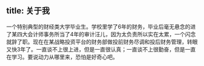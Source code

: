 title: 关于我
---

一个特别典型的财经类大学毕业生。学校里学了6年的财务，毕业后毫无悬念的进了某四大会计师事务所当了4年的审计汪儿，因为太负责所以实在太累，一个闪念就辞了职。现在在某战略投资平台的财务部做投前财务尽调和投后财务管理，转眼又快3年了。一直谈不上很上进，但是一直很认真；一直谈不上很勤奋，但是一直在学习。要说动力从哪里来，恐怕是好奇心吧。